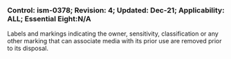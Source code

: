 ### Control: ism-0378; Revision: 4; Updated: Dec-21; Applicability: ALL; Essential Eight:N/A
<p>Labels and markings indicating the owner, sensitivity, classification or any other marking that can associate media with its prior use are removed prior to its disposal.</p>
